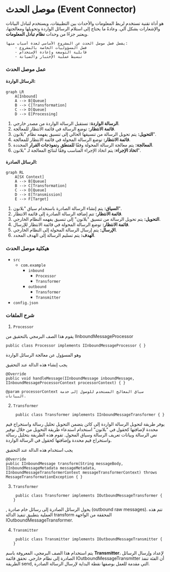 # موصل الحدث (Event Connector)

هو أداة تقنية تستخدم لربط المعلومات والأحداث بين التطبيقات،
ويستخدم لتبادل البيانات والإشعارات بشكل آلي.
وعادةً ما يحتاج إلى استلام الرسائل الواردة وتحويلها ومعالجتها،
ويعتبر جزءًا من وحدات **نظام تبادل المعلومات**.

    يفضل فصل موصل الحدث عن المشروع الأساسي لعدة أسباب منها:
        - فصل المسؤوليات الخاصة بالمشروع
        - قابلية التوسعة وإعادة الإستخدام
        - تبسيط عملية الإختبار والصيانة

### عمل موصل الحدث

#### الرسائل الواردة:

```mermaid
graph LR
    A[Inbound]
    A --> B[Queue]
    B --> C[Transformation]
    C --> D[Queue]
    D --> E[Processing]

 ```

1. **الرسالة الواردة:** تستقبل الرسالة الواردة من مصدر خارجي.
2. **قائمة الانتظار:** توضع الرسالة في قائمة الانتظار للمعالجة.
3. **التحويل:** يتم تحويل الرسالة من تنسيقها الحالي إلى تنسيق يفهمه نظام "بلانون".
4. **قائمة الانتظار:** توضع الرسالة المحولة في قائمة الانتظار للمعالجة.
5. **المعالجة:** يتم معالجة الرسالة المحولة وفقًا **للمنطق** و**نموذجات القرار** المحددة.
6. **اتخاذ الإجراء:** يتم اتخاذ الإجراء المناسب وفقًا لنتائج المعالجة لـ "بلانون".

#### الرسائل الصادرة:

```mermaid
graph RL
    A[SX Context]
    A --> B[Queue]
    B --> C[Transformation]
    C --> D[Queue]
    D --> E[Transmission]
    E --> F[Target]

 ```

1. **السياق:** يتم إنشاء الرسالة الصادرة باستخدام سياق "بلانون".
2. **قائمة الانتظار:** تتم إضافة الرسالة الصادرة إلى قائمة الانتظار.
3. **التحويل:** يتم تحويل الرسالة من تنسيق "بلانون" إلى تنسيق يفهمه النظام الخارجي.
4. **قائمة الانتظار:** توضع الرسالة المحولة في قائمة الانتظار للإرسال.
5. **الإرسال:** يتم إرسال الرسالة المحولة إلى النظام الخارجي.
6. **الهدف:** يتم تسليم الرسالة إلى الهدف المحدد.

### هيكلية موصل الحدث

- `src`
    - `com.example`
        - `inbound`
            - `Processor`
            - `Transformer`
        - `outbound`
            - `Transformer`
            - `Transmitter`
- `config.json`

### شرح الملفات

1. `Processor`

يقوم هذا الصف البرمجي بالتحقيق من IInboundMessageProcessor

    public class Processor implements IInboundMessageProcessor { }  

وهو المسؤول عن معالجة الرسائل الواردة

يجب إنشاء هذه الدالة عند التحقيق

    @Override
    public void handleMessage(IInboundMessage inboundMessage, IInboundMessageProcessorContext processorContext) { } 

`@param processorContext سياق المعالج المستخدم للوصول إلى خدمة البيانات.`

2. `Transformer`

        public class Transformer implements IInboundMessageTransformer { }

يوفر طريقة لتحويل الرسالة الواردة إلى كائن يتضمن التحويل تحليل رسالة واستخراج قيم محددة لإضافتها كحقول في "بلانون"
استخدام
استدعاء طريقة التحويل من خلال توفير نص الرسالة وبيانات تعريف الرسالة وسياق المحول. تقوم هذه الطريقة بتحليل رسالة
واستخراج قيم محددة وإضافتها كحقول في الرسالة الواردة.

يجب استخدام هذه الدالة عند التحقيق

    @Override
    public IInboundMessage transform(String messageBody, IInboundMessageMetadata messageMetadata,
    IInboundMessageTransformerContext messageTransformerContext) throws MessageTransformationException { }

3. `Transformer`

        public class Transformer implements IOutboundMessageTransformer { }

, يحول الرسائل الصادرة إلى رسائل خام صادرة (outbound raw messages). تتم هذه العملية بتطبيق تنفيذ الدالة transform
المحققة من الواجهة IOutboundMessageTransformer.

4. `Transmitter`

        public class Transmitter implements IOutboundMessageTransmitter { }

يتم استخدام هذا الصف البرمجي، المعروفة باسم **Transmitter**، لإعداد وإرسال الرسائل الصادرة إلى نظام خارجي. تحقق قائمة
IOutboundMessageTransmitter أن الفئة تنفذ الطريقة send, التي مقدمة للعمل بوصفها نقطة البداية لإرسال الرسالة الصادرة.






